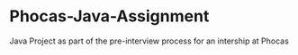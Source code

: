# Phocas-Java-Assignment
Java Project as part of the pre-interview process for an intership at Phocas
